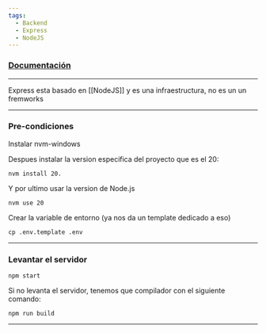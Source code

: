 ```yaml
---
tags:
  - Backend
  - Express
  - NodeJS
---
```


### [Documentación](https://expressjs.com/es/starter/installing.html)

---
Express esta basado en [[NodeJS]] y es una infraestructura, no es un un fremworks


---
### Pre-condiciones
Instalar nvm-windows

Despues instalar la version especifica del proyecto que es el 20:
```shell
nvm install 20.
```

Y por ultimo usar la version de Node.js
```shell
nvm use 20
```

Crear la variable de entorno (ya nos da un template dedicado a eso)
```shell
cp .env.template .env
```


---

### Levantar el servidor 
```shell
npm start
```

Si no levanta el servidor, tenemos que compilador con el siguiente comando:
```shell
npm run build
```


---
